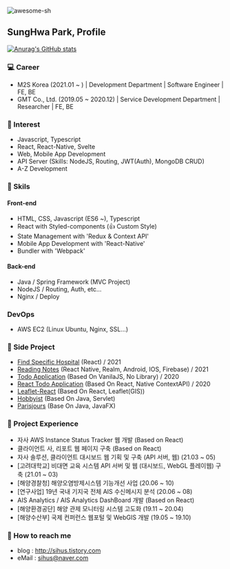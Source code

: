 <p align="left"> <img src="https://komarev.com/ghpvc/?username=awesome-sh&label=Profile%20views&color=0e75b6&style=flat" alt="awesome-sh" /> </p>

## SungHwa Park, Profile

[![Anurag's GitHub stats](https://github-readme-stats.vercel.app/api?username=awesome-sh&show_icons=true&theme=dark)](https://github.com/anuraghazra/github-readme-stats)

### :computer: Career
- M2S Korea (2021.01 ~ ) | Development Department | Software Engineer | FE, BE
- GMT Co., Ltd. (2019.05 ~ 2020.12) | Service Development Department | Researcher | FE, BE


### :balloon: Interest
 - Javascript, Typescript
 - React, React-Native, Svelte
 - Web, Mobile App Development
 - API Server (Skills: NodeJS, Routing, JWT(Auth), MongoDB CRUD)
 - A-Z Development
 
 
### :triangular_flag_on_post: Skils
 #### Front-end
 - HTML, CSS, Javascript (ES6 ~), Typescript
 - React with Styled-components (👍 Custom Style)
 - State Management with 'Redux & Context API'
 - Mobile App Development with 'React-Native'
 - Bundler with 'Webpack'

 #### Back-end
 - Java / Spring Framework (MVC Project)
 - NodeJS / Routing, Auth, etc...
 - Nginx / Deploy

 ### DevOps
 - AWS EC2 (Linux Ubuntu, Nginx, SSL...)

### :page_with_curl: Side Project
 - [Find Specific Hospital](https://find-specific-hospital.vercel.app) (React) / 2021
 - [Reading Notes](https://play.google.com/store/apps/details?id=com.readingnote&hl=ko&gl=US) (React Native, Realm, Android, IOS, Firebase) / 2021
 - [Todo Application](https://github.com/awesome-sh/todo-list) (Based On VanilaJS, No Library) / 2020 
 - [React Todo Application](https://github.com/awesome-sh/react-todolist) (Based On React, Native ContextAPI) / 2020
 - [Leaflet-React](https://github.com/awesome-sh/Leaflet-React) (Based On React, Leaflet(GIS))
 - [Hobbyist](https://github.com/awesome-sh/Hobbyist) (Based On Java, Servlet)
 - [Parisjours](https://github.com/awesome-sh/ParisJours) (Base On Java, JavaFX)
 
 
### :seedling: Project Experience
 - 자사 AWS Instance Status Tracker 웹 개발 (Based on React)
 - 클라이언트 사, 리포트 웹 페이지 구축 (Based on React)
 - 자사 솔루션, 클라이언트 대시보드 웹 기획 및 구축 (API 서버, 웹) (21.03 ~ 05)
 - [고려대학교] 비대면 교육 시스템 API 서버 및 웹 (대시보드, WebGL 플레이웹) 구축 (21.01 ~ 03)
 - [해양경찰청] 해양오염방제시스템 기능개선 사업 (20.06 ~ 10)
 - [연구사업] 19년 국내 기지국 전체 AIS 수신메시지 분석 (20.06 ~ 08)
 - AIS Analytics / AIS Analytics DashBoard 개발 (Based on React)
 - [해양환경공단] 해양 관제 모니터링 시스템 고도화 (19.11 ~ 20.04)
 - [해양수산부] 국제 컨퍼런스 웹포털 및 WebGIS 개발 (19.05 ~ 19.10)
 
### :email: How to reach me
 - blog : http://sihus.tistory.com
 - eMail : sihus@naver.com
 
 
